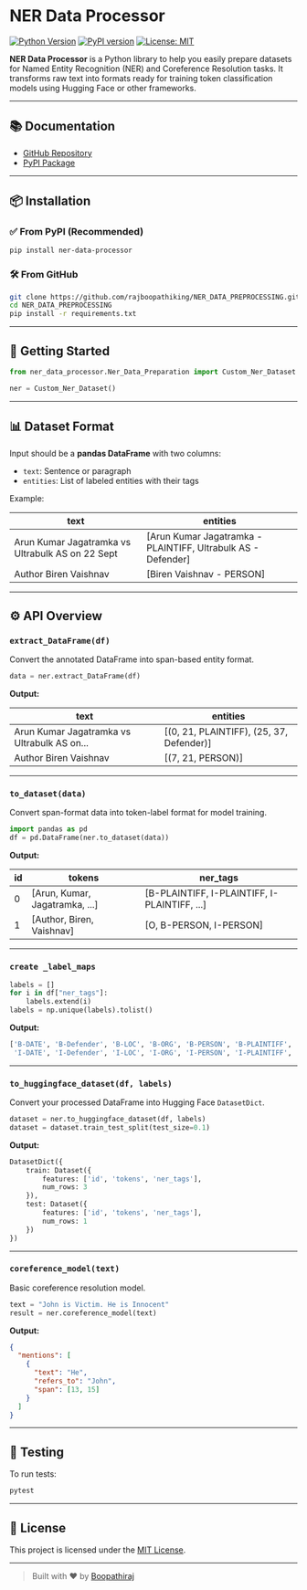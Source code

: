 # NER Data Processor

[![Python Version](https://img.shields.io/pypi/pyversions/ner-data-processor.svg)](https://pypi.org/project/ner-data-processor/)
[![PyPI version](https://badge.fury.io/py/ner-data-processor.svg)](https://pypi.org/project/ner-data-processor/)
[![License: MIT](https://img.shields.io/badge/License-MIT-yellow.svg)](https://opensource.org/licenses/MIT)

**NER Data Processor** is a Python library to help you easily prepare datasets for Named Entity Recognition (NER) and Coreference Resolution tasks. It transforms raw text into formats ready for training token classification models using Hugging Face or other frameworks.

---

## 📚 Documentation

- [GitHub Repository](https://github.com/rajboopathiking/ner-data-processor)
- [PyPI Package](https://pypi.org/project/ner-data-processor)

---

## 📦 Installation

### ✅ From PyPI (Recommended)

```bash
pip install ner-data-processor
```

### 🛠️ From GitHub

```bash
git clone https://github.com/rajboopathiking/NER_DATA_PREPROCESSING.git
cd NER_DATA_PREPROCESSING
pip install -r requirements.txt
```

---

## 🚀 Getting Started

```python
from ner_data_processor.Ner_Data_Preparation import Custom_Ner_Dataset

ner = Custom_Ner_Dataset()
```

---

## 📊 Dataset Format

Input should be a **pandas DataFrame** with two columns:
- `text`: Sentence or paragraph
- `entities`: List of labeled entities with their tags

Example:

| text | entities |
|------|----------|
| Arun Kumar Jagatramka vs Ultrabulk AS on 22 Sept | [Arun Kumar Jagatramka - PLAINTIFF, Ultrabulk AS - Defender] |
| Author Biren Vaishnav | [Biren Vaishnav - PERSON] |

---

## ⚙️ API Overview

### `extract_DataFrame(df)`

Convert the annotated DataFrame into span-based entity format.

```python
data = ner.extract_DataFrame(df)
```

**Output:**

| text | entities |
|------|----------|
| Arun Kumar Jagatramka vs Ultrabulk AS on... | [(0, 21, PLAINTIFF), (25, 37, Defender)] |
| Author Biren Vaishnav | [(7, 21, PERSON)] |

---

### `to_dataset(data)`

Convert span-format data into token-label format for model training.

```python
import pandas as pd
df = pd.DataFrame(ner.to_dataset(data))
```

**Output:**

| id | tokens | ner_tags |
|----|--------|----------|
| 0 | [Arun, Kumar, Jagatramka, ...] | [B-PLAINTIFF, I-PLAINTIFF, I-PLAINTIFF, ...] |
| 1 | [Author, Biren, Vaishnav] | [O, B-PERSON, I-PERSON] |

---

### `create _label_maps`

```python
labels = []
for i in df["ner_tags"]:
    labels.extend(i)
labels = np.unique(labels).tolist()
```

**Output:**

```python
['B-DATE', 'B-Defender', 'B-LOC', 'B-ORG', 'B-PERSON', 'B-PLAINTIFF',
 'I-DATE', 'I-Defender', 'I-LOC', 'I-ORG', 'I-PERSON', 'I-PLAINTIFF', 'O']
```

---

### `to_huggingface_dataset(df, labels)`

Convert your processed DataFrame into Hugging Face `DatasetDict`.

```python
dataset = ner.to_huggingface_dataset(df, labels)
dataset = dataset.train_test_split(test_size=0.1)
```

**Output:**

```python
DatasetDict({
    train: Dataset({
        features: ['id', 'tokens', 'ner_tags'],
        num_rows: 3
    }),
    test: Dataset({
        features: ['id', 'tokens', 'ner_tags'],
        num_rows: 1
    })
})
```

---

### `coreference_model(text)`

Basic coreference resolution model.

```python
text = "John is Victim. He is Innocent"
result = ner.coreference_model(text)
```

**Output:**

```json
{
  "mentions": [
    {
      "text": "He",
      "refers_to": "John",
      "span": [13, 15]
    }
  ]
}
```

---

## 🧪 Testing

To run tests:

```bash
pytest
```

---

## 🪪 License

This project is licensed under the [MIT License](https://opensource.org/licenses/MIT).

---

> Built with ❤️ by [Boopathiraj](mailto:boopathiraj.aideveloper@gmail.com)